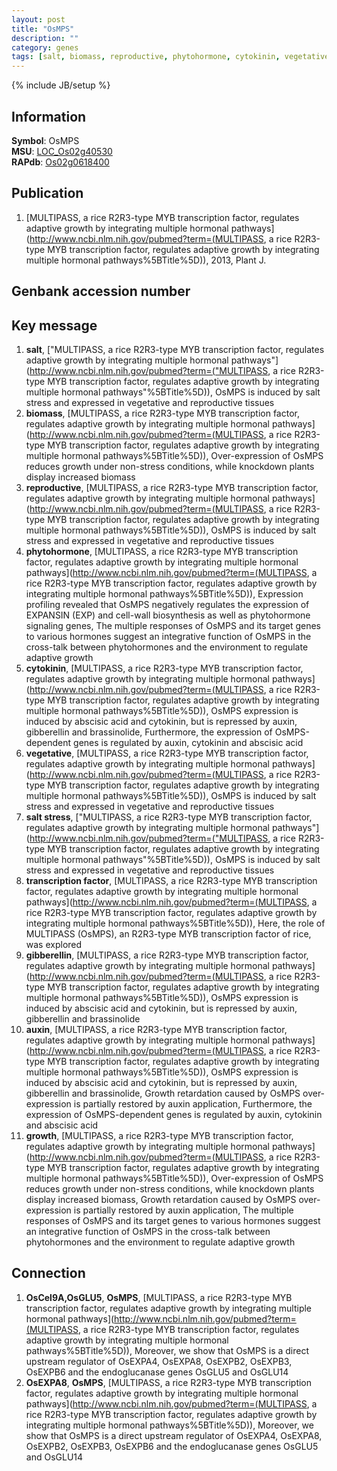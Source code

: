 ```yaml
---
layout: post
title: "OsMPS"
description: ""
category: genes
tags: [salt, biomass, reproductive, phytohormone, cytokinin, vegetative, salt stress, transcription factor, gibberellin, auxin, growth]
---
```

{% include JB/setup %}

## Information
__Symbol__: OsMPS  
__MSU__: [LOC_Os02g40530](http://rice.plantbiology.msu.edu/cgi-bin/ORF_infopage.cgi?orf=LOC_Os02g40530)  
__RAPdb__: [Os02g0618400](http://rapdb.dna.affrc.go.jp/viewer/gbrowse_details/irgsp1?name=Os02g0618400)  

## Publication
1. [MULTIPASS, a rice R2R3-type MYB transcription factor, regulates adaptive growth by integrating multiple hormonal pathways](http://www.ncbi.nlm.nih.gov/pubmed?term=(MULTIPASS, a rice R2R3-type MYB transcription factor, regulates adaptive growth by integrating multiple hormonal pathways%5BTitle%5D)), 2013, Plant J.

## Genbank accession number

## Key message
1. __salt__, ["MULTIPASS, a rice R2R3-type MYB transcription factor, regulates adaptive growth by integrating multiple hormonal pathways"](http://www.ncbi.nlm.nih.gov/pubmed?term=("MULTIPASS, a rice R2R3-type MYB transcription factor, regulates adaptive growth by integrating multiple hormonal pathways"%5BTitle%5D)),  OsMPS is induced by salt stress and expressed in vegetative and reproductive tissues
2. __biomass__, [MULTIPASS, a rice R2R3-type MYB transcription factor, regulates adaptive growth by integrating multiple hormonal pathways](http://www.ncbi.nlm.nih.gov/pubmed?term=(MULTIPASS, a rice R2R3-type MYB transcription factor, regulates adaptive growth by integrating multiple hormonal pathways%5BTitle%5D)),  Over-expression of OsMPS reduces growth under non-stress conditions, while knockdown plants display increased biomass
3. __reproductive__, [MULTIPASS, a rice R2R3-type MYB transcription factor, regulates adaptive growth by integrating multiple hormonal pathways](http://www.ncbi.nlm.nih.gov/pubmed?term=(MULTIPASS, a rice R2R3-type MYB transcription factor, regulates adaptive growth by integrating multiple hormonal pathways%5BTitle%5D)),  OsMPS is induced by salt stress and expressed in vegetative and reproductive tissues
4. __phytohormone__, [MULTIPASS, a rice R2R3-type MYB transcription factor, regulates adaptive growth by integrating multiple hormonal pathways](http://www.ncbi.nlm.nih.gov/pubmed?term=(MULTIPASS, a rice R2R3-type MYB transcription factor, regulates adaptive growth by integrating multiple hormonal pathways%5BTitle%5D)),  Expression profiling revealed that OsMPS negatively regulates the expression of EXPANSIN (EXP) and cell-wall biosynthesis as well as phytohormone signaling genes, The multiple responses of OsMPS and its target genes to various hormones suggest an integrative function of OsMPS in the cross-talk between phytohormones and the environment to regulate adaptive growth
5. __cytokinin__, [MULTIPASS, a rice R2R3-type MYB transcription factor, regulates adaptive growth by integrating multiple hormonal pathways](http://www.ncbi.nlm.nih.gov/pubmed?term=(MULTIPASS, a rice R2R3-type MYB transcription factor, regulates adaptive growth by integrating multiple hormonal pathways%5BTitle%5D)),  OsMPS expression is induced by abscisic acid and cytokinin, but is repressed by auxin, gibberellin and brassinolide, Furthermore, the expression of OsMPS-dependent genes is regulated by auxin, cytokinin and abscisic acid
6. __vegetative__, [MULTIPASS, a rice R2R3-type MYB transcription factor, regulates adaptive growth by integrating multiple hormonal pathways](http://www.ncbi.nlm.nih.gov/pubmed?term=(MULTIPASS, a rice R2R3-type MYB transcription factor, regulates adaptive growth by integrating multiple hormonal pathways%5BTitle%5D)),  OsMPS is induced by salt stress and expressed in vegetative and reproductive tissues
7. __salt stress__, ["MULTIPASS, a rice R2R3-type MYB transcription factor, regulates adaptive growth by integrating multiple hormonal pathways"](http://www.ncbi.nlm.nih.gov/pubmed?term=("MULTIPASS, a rice R2R3-type MYB transcription factor, regulates adaptive growth by integrating multiple hormonal pathways"%5BTitle%5D)),  OsMPS is induced by salt stress and expressed in vegetative and reproductive tissues
8. __transcription factor__, [MULTIPASS, a rice R2R3-type MYB transcription factor, regulates adaptive growth by integrating multiple hormonal pathways](http://www.ncbi.nlm.nih.gov/pubmed?term=(MULTIPASS, a rice R2R3-type MYB transcription factor, regulates adaptive growth by integrating multiple hormonal pathways%5BTitle%5D)),  Here, the role of MULTIPASS (OsMPS), an R2R3-type MYB transcription factor of rice, was explored
9. __gibberellin__, [MULTIPASS, a rice R2R3-type MYB transcription factor, regulates adaptive growth by integrating multiple hormonal pathways](http://www.ncbi.nlm.nih.gov/pubmed?term=(MULTIPASS, a rice R2R3-type MYB transcription factor, regulates adaptive growth by integrating multiple hormonal pathways%5BTitle%5D)),  OsMPS expression is induced by abscisic acid and cytokinin, but is repressed by auxin, gibberellin and brassinolide
10. __auxin__, [MULTIPASS, a rice R2R3-type MYB transcription factor, regulates adaptive growth by integrating multiple hormonal pathways](http://www.ncbi.nlm.nih.gov/pubmed?term=(MULTIPASS, a rice R2R3-type MYB transcription factor, regulates adaptive growth by integrating multiple hormonal pathways%5BTitle%5D)),  OsMPS expression is induced by abscisic acid and cytokinin, but is repressed by auxin, gibberellin and brassinolide, Growth retardation caused by OsMPS over-expression is partially restored by auxin application, Furthermore, the expression of OsMPS-dependent genes is regulated by auxin, cytokinin and abscisic acid
11. __growth__, [MULTIPASS, a rice R2R3-type MYB transcription factor, regulates adaptive growth by integrating multiple hormonal pathways](http://www.ncbi.nlm.nih.gov/pubmed?term=(MULTIPASS, a rice R2R3-type MYB transcription factor, regulates adaptive growth by integrating multiple hormonal pathways%5BTitle%5D)),  Over-expression of OsMPS reduces growth under non-stress conditions, while knockdown plants display increased biomass, Growth retardation caused by OsMPS over-expression is partially restored by auxin application, The multiple responses of OsMPS and its target genes to various hormones suggest an integrative function of OsMPS in the cross-talk between phytohormones and the environment to regulate adaptive growth

## Connection
1. __OsCel9A,OsGLU5__, __OsMPS__, [MULTIPASS, a rice R2R3-type MYB transcription factor, regulates adaptive growth by integrating multiple hormonal pathways](http://www.ncbi.nlm.nih.gov/pubmed?term=(MULTIPASS, a rice R2R3-type MYB transcription factor, regulates adaptive growth by integrating multiple hormonal pathways%5BTitle%5D)),  Moreover, we show that OsMPS is a direct upstream regulator of OsEXPA4, OsEXPA8, OsEXPB2, OsEXPB3, OsEXPB6 and the endoglucanase genes OsGLU5 and OsGLU14
2. __OsEXPA8__, __OsMPS__, [MULTIPASS, a rice R2R3-type MYB transcription factor, regulates adaptive growth by integrating multiple hormonal pathways](http://www.ncbi.nlm.nih.gov/pubmed?term=(MULTIPASS, a rice R2R3-type MYB transcription factor, regulates adaptive growth by integrating multiple hormonal pathways%5BTitle%5D)),  Moreover, we show that OsMPS is a direct upstream regulator of OsEXPA4, OsEXPA8, OsEXPB2, OsEXPB3, OsEXPB6 and the endoglucanase genes OsGLU5 and OsGLU14


